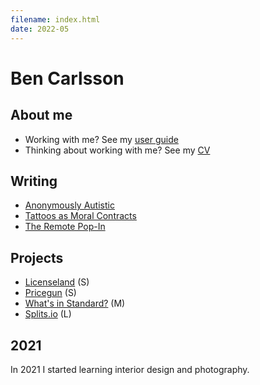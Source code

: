 ```yaml
---
filename: index.html
date: 2022-05
---
```


# Ben Carlsson
## About me
- Working with me? See my [user guide](guide.html)
- Thinking about working with me? See my [CV](cv.html)

## Writing
- [Anonymously Autistic](autism.html)
- [Tattoos as Moral Contracts](tattoo.html)
- [The Remote Pop-In](thepopin.html)

## Projects
- [Licenseland](https://license.land) (S)
- [Pricegun](https://pricegun.twos.dev) (S)
- [What's in Standard?](https://whatsinstandard.com) (M)
- [Splits.io](https://splits.io) (L)

## 2021
In 2021 I started learning interior design and photography.